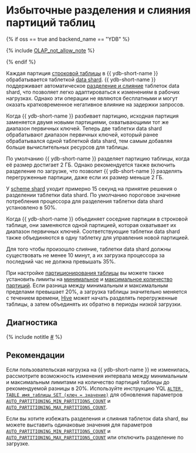# Избыточные разделения и слияния партиций таблиц

{% if oss == true and backend_name == "YDB" %}

{% include [OLAP_not_allow_note](../../../../_includes/not_allow_for_olap_note.md) %}

{% endif %}

Каждая партиция [строковой таблицы](../../../../concepts/datamodel/table.md#row-oriented-tables) в {{ ydb-short-name }} обрабатывается таблеткой [data shard](../../../../concepts/glossary.md#data-shard). {{ ydb-short-name }} поддерживает автоматическое [разделение и слияние](../../../../concepts/datamodel/table.md#partitioning) таблеток data shard, что позволяет легко адаптироваться к изменениям в рабочих нагрузках. Однако эти операции не являются бесплатными и могут оказать кратковременное негативное влияние на задержки запросов.

Когда {{ ydb-short-name }} разбивает партицию, исходная партиция заменяется двумя новыми партициями, охватывающими тот же диапазон первичных ключей. Теперь две таблетки data shard обрабатывают диапазон первичных ключей, который ранее обрабатывался одной таблеткой data shard, тем самым добавляя больше вычислительных ресурсов для таблицы.

По умолчанию {{ ydb-short-name }} разделяет партицию таблицы, когда её размер достигает 2 ГБ. Однако рекомендуется также включить разделение по загрузке, что позволит {{ ydb-short-name }} разделять перегруженные партиции, даже если их размер меньше 2 ГБ.

У [scheme shard](../../../../concepts/glossary.md#scheme-shard) уходит примерно 15 секунд на принятие решения о разделении таблетки data shard. По умолчанию пороговое значение потребления процессора для разделения таблетки data shard установлено в 50%.

Когда {{ ydb-short-name }} объединяет соседние партиции в строковой таблице, они заменяются одной партицией, которая охватывает их диапазон первичных ключей. Соответствующие таблетки data shard также объединяются в одну таблетку для управления новой партицией.

Для того чтобы произошло слияние, таблетки data shard должны существовать не менее 10 минут, а их загрузка процессора за последний час не должна превышать 35%.

При настройке [партиционирования таблицы](../../../../concepts/datamodel/table.md#partitioning) вы можете также установить лимиты на [минимальное](../../../../concepts/datamodel/table.md#auto_partitioning_min_partitions_count) и [максимальное количество партиций](../../../../concepts/datamodel/table.md#auto_partitioning_max_partitions_count). Если разница между минимальным и максимальным пределами превышает 20%, а загрузка таблицы значительно меняется с течением времени, [Hive](../../../../concepts/glossary.md#hive) может начать разделять перегруженные таблицы, а затем объединять их обратно в периоды низкой загрузки.

## Диагностика

<!-- The include is added to allow partial overrides in overlays  -->
{% include notitle [#](_includes/splits-merges.md) %}

## Рекомендации

Если пользовательская нагрузка на {{ ydb-short-name }} не изменилась, рассмотрите возможность изменения интервала между минимальным и максимальным лимитами на количество партиций таблицы до рекомендуемой разницы в 20%. Используйте инструкцию YQL [`ALTER TABLE имя_таблицы SET (ключ = значение)`](../../../../yql/reference/syntax/alter_table/set.md) для обновления параметров [`AUTO_PARTITIONING_MIN_PARTITIONS_COUNT`](../../../../concepts/datamodel/table.md#auto_partitioning_min_partitions_count) и [`AUTO_PARTITIONING_MAX_PARTITIONS_COUNT`](../../../../concepts/datamodel/table.md#auto_partitioning_max_partitions_count).

Если вы хотите избежать разделения и слияния таблеток data shard, вы можете выставить одинаковые значения для параметров [`AUTO_PARTITIONING_MIN_PARTITIONS_COUNT`](../../../../concepts/datamodel/table.md#auto_partitioning_min_partitions_count) и [`AUTO_PARTITIONING_MAX_PARTITIONS_COUNT`](../../../../concepts/datamodel/table.md#auto_partitioning_max_partitions_count) или отключить разделение по загрузке.

